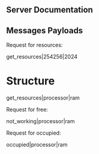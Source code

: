 ## Server Documentation


## Messages Payloads

Request for resources:

get_resources|254256|2024
# Structure
get_resources|processor|ram


Request for free:

not_working|processor|ram

Request for occupied:

occupied|processor|ram